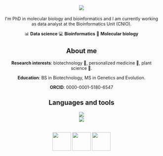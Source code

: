 <h1 align="center">
    <img src="https://readme-typing-svg.herokuapp.com/?font=Zain&size=40&duration=3000&pause=500&color=576CBB&center=true&vCenter=true&width=435&height=60&lines=Hi+there!+👋;I'm+Laura+Serrano!;" />
</h1>

<div align="center"> 
I'm PhD in molecular biology and bioinformatics and I am currently working as data analyst at the Bioinformatics Unit (CNIO).

📊 **Data science** 
💻 **Bioinformatics** 
🔬 **Molecular biology**

## About me
**Research interests**: biotechnology 🧬, personalized medicine 💊, plant science 🌱.

**Education**: BS in Biotechnology, MS in Genetics and Evolution.

**ORCID**: 0000-0001-5180-6547

<h2 align="center">Languages and tools</h2>
<div align="center">
    <img src="https://skillicons.dev/icons?i=vscode,github,anaconda,r,python,bash&theme=dark&perline=3" />
</div>
<div align="center">
    <img src="https://skillicons.dev/icons?i=ai,ps&theme=dark&perline=2" />
</div>
</br>
<!-- In case you want this at some point
![Anurag's GitHub stats](https://github-readme-stats-lserranors-projects.vercel.app/api?username=lserranor&show_icons=true&theme=radical)
[![Top Langs](https://github-readme-stats-lserranors-projects.vercel.app/api/top-langs/?username=lserranor&layout=compact)](https://github.com/anuraghazra/github-readme-stats)
-->
</br>
<img align='center' src='https://media0.giphy.com/media/40a8jFMt0sc73UtpaH/giphy.gif?cid=6c09b952vlop1y6n9slml6otqrilxe1a8d8m8haft11dst6k&ep=v1_internal_gif_by_id&rid=giphy.gif&ct=s' width='60'>
<img align='center' src='https://media4.giphy.com/media/t6Kf2qs5fgWiAlOig5/giphy.gif?cid=790b761142bkui0d4rjdlmtqxlh47d0ad4dm2n162o6x4s2k&ep=v1_stickers_search&rid=giphy.gif&ct=s' width='60'>
<img align='center' src='https://media2.giphy.com/media/fLp2fTpKTZsj2xW1zI/giphy.gif?cid=6c09b952k77hnbprizue3zis6vwzx6s2wsracrrc8tp5b4qc&ep=v1_internal_gif_by_id&rid=giphy.gif&ct=s' width='60'>
